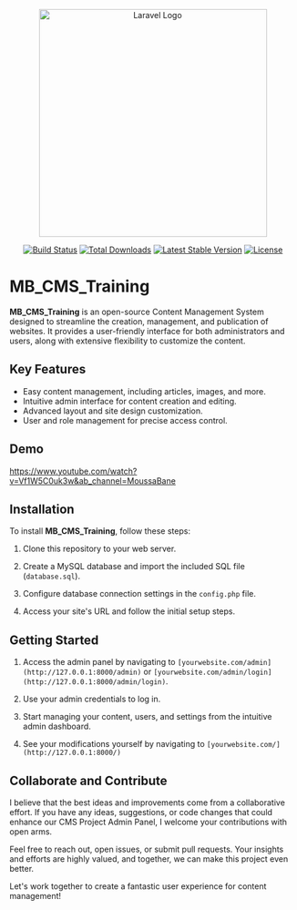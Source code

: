 <p align="center"><a href="https://laravel.com" target="_blank"><img src="https://raw.githubusercontent.com/laravel/art/master/logo-lockup/5%20SVG/2%20CMYK/1%20Full%20Color/laravel-logolockup-cmyk-red.svg" width="400" alt="Laravel Logo"></a></p>

<p align="center">
<a href="https://github.com/laravel/framework/actions"><img src="https://github.com/laravel/framework/workflows/tests/badge.svg" alt="Build Status"></a>
<a href="https://packagist.org/packages/laravel/framework"><img src="https://img.shields.io/packagist/dt/laravel/framework" alt="Total Downloads"></a>
<a href="https://packagist.org/packages/laravel/framework"><img src="https://img.shields.io/packagist/v/laravel/framework" alt="Latest Stable Version"></a>
<a href="https://packagist.org/packages/laravel/framework"><img src="https://img.shields.io/packagist/l/laravel/framework" alt="License"></a>
</p>

# MB_CMS_Training

**MB_CMS_Training** is an open-source Content Management System designed to streamline the creation, management, and publication of websites. It provides a user-friendly interface for both administrators and users, along with extensive flexibility to customize the content.

## Key Features

- Easy content management, including articles, images, and more.
- Intuitive admin interface for content creation and editing.
- Advanced layout and site design customization.
- User and role management for precise access control.

## Demo

https://www.youtube.com/watch?v=Vf1W5C0uk3w&ab_channel=MoussaBane

## Installation

To install **MB_CMS_Training**, follow these steps:

1. Clone this repository to your web server.

2. Create a MySQL database and import the included SQL file (`database.sql`).

3. Configure database connection settings in the `config.php` file.

4. Access your site's URL and follow the initial setup steps.

## Getting Started

1. Access the admin panel by navigating to `[yourwebsite.com/admin](http://127.0.0.1:8000/admin)` or `[yourwebsite.com/admin/login](http://127.0.0.1:8000/admin/login)`.

2. Use your admin credentials to log in.

3. Start managing your content, users, and settings from the intuitive admin dashboard.

4. See your modifications yourself by navigating to `[yourwebsite.com/](http://127.0.0.1:8000/)`

## Collaborate and Contribute

I believe that the best ideas and improvements come from a collaborative effort. If you have any ideas, suggestions, or code changes that could enhance our CMS Project Admin Panel, I welcome your contributions with open arms.

Feel free to reach out, open issues, or submit pull requests. Your insights and efforts are highly valued, and together, we can make this project even better.

Let's work together to create a fantastic user experience for content management!

